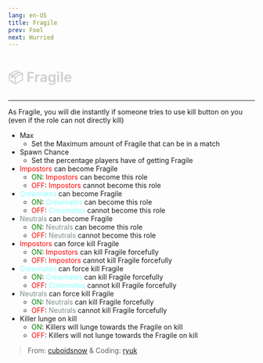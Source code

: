 ```yaml
---
lang: en-US
title: Fragile
prev: Fool
next: Hurried
---
```


# <font color=#d3d3d3>📦 <b>Fragile</b></font> <Badge text="Harmful" type="tip" vertical="middle"/>
---

As Fragile, you will die instantly if someone tries to use kill button on you (even if the role can not directly kill)
* Max
  * Set the Maximum amount of Fragile that can be in a match
* Spawn Chance
  * Set the percentage players have of getting Fragile
* <font color=red>Impostors</font> can become Fragile
  * <font color=green>ON</font>: <font color=red>Impostors</font> can become this role
  * <font color=red>OFF</font>: <font color=red>Impostors</font> cannot become this role
* <font color=#8cffff>Crewmates</font> can become Fragile
  * <font color=green>ON</font>: <font color=#8cffff>Crewmates</font> can become this role
  * <font color=red>OFF</font>: <font color=#8cffff>Crewmates</font> cannot become this role
* <font color=#7f8c8d>Neutrals</font> can become Fragile
  * <font color=green>ON</font>: <font color=#7f8c8d>Neutrals</font> can become this role
  * <font color=red>OFF</font>: <font color=#7f8c8d>Neutrals</font> cannot become this role
* <font color=red>Impostors</font> can force kill Fragile
  * <font color=green>ON</font>: <font color=red>Impostors</font> can kill Fragile forcefully
  * <font color=red>OFF</font>: <font color=red>Impostors</font> cannot kill Fragile forcefully
* <font color=#8cffff>Crewmates</font> can force kill Fragile
  * <font color=green>ON</font>: <font color=#8cffff>Crewmates</font> can kill Fragile forcefully
  * <font color=red>OFF</font>: <font color=#8cffff>Crewmates</font> cannot kill Fragile forcefully
* <font color=#7f8c8d>Neutrals</font> can force kill Fragile
  * <font color=green>ON</font>: <font color=#7f8c8d>Neutrals</font> can kill Fragile forcefully
  * <font color=red>OFF</font>: <font color=#7f8c8d>Neutrals</font> cannot kill Fragile forcefully
* Killer lunge on kill
  * <font color=green>ON</font>: Killers will lunge towards the Fragile on kill
  * <font color=red>OFF</font>: Killers will not lunge towards the Fragile on kill
  
> From: [cuboidsnow](#) & Coding: [ryuk](#)